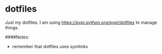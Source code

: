 dotfiles
========

Just my dotfiles. I am using https://pypi.python.org/pypi/dotfiles to manage things.

####Notes:
* remember that dotfiles uses symlinks
